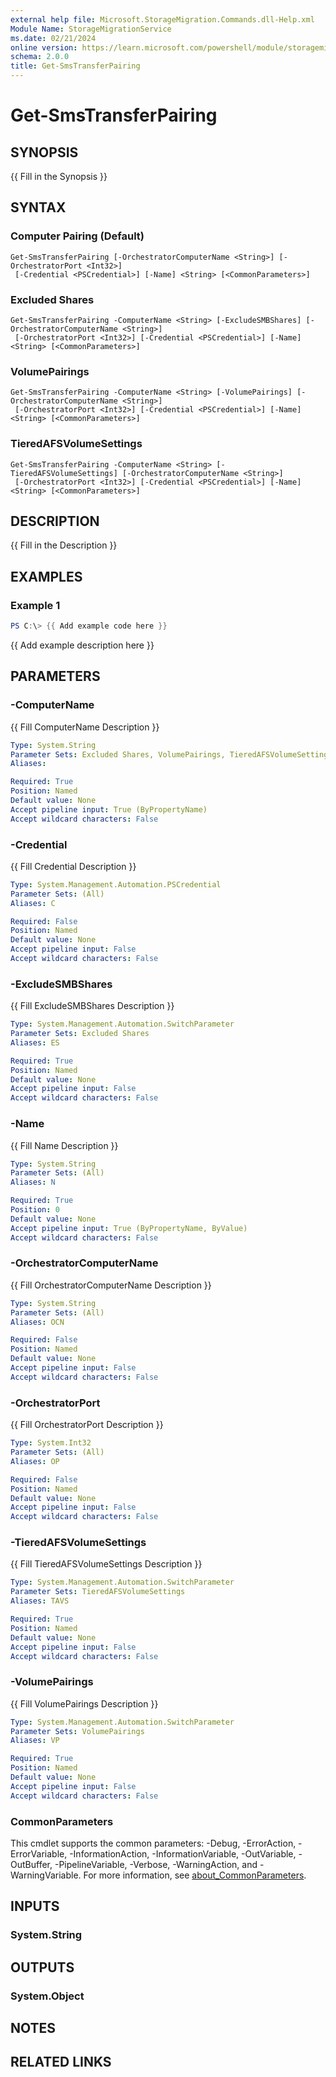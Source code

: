 ```yaml
---
external help file: Microsoft.StorageMigration.Commands.dll-Help.xml
Module Name: StorageMigrationService
ms.date: 02/21/2024
online version: https://learn.microsoft.com/powershell/module/storagemigrationservice/get-smstransferpairing?view=windowsserver2025-ps&wt.mc_id=ps-gethelp
schema: 2.0.0
title: Get-SmsTransferPairing
---
```


# Get-SmsTransferPairing

## SYNOPSIS
{{ Fill in the Synopsis }}

## SYNTAX

### Computer Pairing (Default)
```
Get-SmsTransferPairing [-OrchestratorComputerName <String>] [-OrchestratorPort <Int32>]
 [-Credential <PSCredential>] [-Name] <String> [<CommonParameters>]
```

### Excluded Shares
```
Get-SmsTransferPairing -ComputerName <String> [-ExcludeSMBShares] [-OrchestratorComputerName <String>]
 [-OrchestratorPort <Int32>] [-Credential <PSCredential>] [-Name] <String> [<CommonParameters>]
```

### VolumePairings
```
Get-SmsTransferPairing -ComputerName <String> [-VolumePairings] [-OrchestratorComputerName <String>]
 [-OrchestratorPort <Int32>] [-Credential <PSCredential>] [-Name] <String> [<CommonParameters>]
```

### TieredAFSVolumeSettings
```
Get-SmsTransferPairing -ComputerName <String> [-TieredAFSVolumeSettings] [-OrchestratorComputerName <String>]
 [-OrchestratorPort <Int32>] [-Credential <PSCredential>] [-Name] <String> [<CommonParameters>]
```

## DESCRIPTION
{{ Fill in the Description }}

## EXAMPLES

### Example 1
```powershell
PS C:\> {{ Add example code here }}
```

{{ Add example description here }}

## PARAMETERS

### -ComputerName
{{ Fill ComputerName Description }}

```yaml
Type: System.String
Parameter Sets: Excluded Shares, VolumePairings, TieredAFSVolumeSettings
Aliases:

Required: True
Position: Named
Default value: None
Accept pipeline input: True (ByPropertyName)
Accept wildcard characters: False
```

### -Credential
{{ Fill Credential Description }}

```yaml
Type: System.Management.Automation.PSCredential
Parameter Sets: (All)
Aliases: C

Required: False
Position: Named
Default value: None
Accept pipeline input: False
Accept wildcard characters: False
```

### -ExcludeSMBShares
{{ Fill ExcludeSMBShares Description }}

```yaml
Type: System.Management.Automation.SwitchParameter
Parameter Sets: Excluded Shares
Aliases: ES

Required: True
Position: Named
Default value: None
Accept pipeline input: False
Accept wildcard characters: False
```

### -Name
{{ Fill Name Description }}

```yaml
Type: System.String
Parameter Sets: (All)
Aliases: N

Required: True
Position: 0
Default value: None
Accept pipeline input: True (ByPropertyName, ByValue)
Accept wildcard characters: False
```

### -OrchestratorComputerName
{{ Fill OrchestratorComputerName Description }}

```yaml
Type: System.String
Parameter Sets: (All)
Aliases: OCN

Required: False
Position: Named
Default value: None
Accept pipeline input: False
Accept wildcard characters: False
```

### -OrchestratorPort
{{ Fill OrchestratorPort Description }}

```yaml
Type: System.Int32
Parameter Sets: (All)
Aliases: OP

Required: False
Position: Named
Default value: None
Accept pipeline input: False
Accept wildcard characters: False
```

### -TieredAFSVolumeSettings
{{ Fill TieredAFSVolumeSettings Description }}

```yaml
Type: System.Management.Automation.SwitchParameter
Parameter Sets: TieredAFSVolumeSettings
Aliases: TAVS

Required: True
Position: Named
Default value: None
Accept pipeline input: False
Accept wildcard characters: False
```

### -VolumePairings
{{ Fill VolumePairings Description }}

```yaml
Type: System.Management.Automation.SwitchParameter
Parameter Sets: VolumePairings
Aliases: VP

Required: True
Position: Named
Default value: None
Accept pipeline input: False
Accept wildcard characters: False
```

### CommonParameters
This cmdlet supports the common parameters: -Debug, -ErrorAction, -ErrorVariable, -InformationAction, -InformationVariable, -OutVariable, -OutBuffer, -PipelineVariable, -Verbose, -WarningAction, and -WarningVariable. For more information, see [about_CommonParameters](http://go.microsoft.com/fwlink/?LinkID=113216).

## INPUTS

### System.String

## OUTPUTS

### System.Object
## NOTES

## RELATED LINKS
